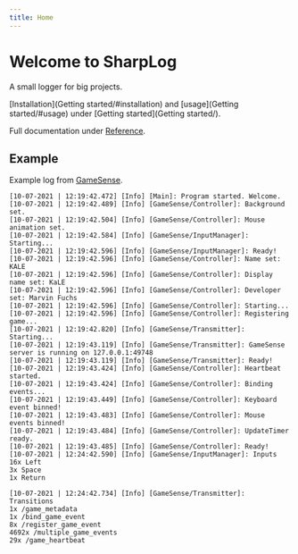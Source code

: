 ```yaml
---
title: Home
---
```


# Welcome to SharpLog
A small logger for big projects.

[Installation](Getting started/#installation) and [usage](Getting started/#usage) under [Getting started](Getting started/).

Full documentation under [Reference](/Reference/Logger/).


## Example
Example log from [GameSense](https://github.com/habetuz/GameSense).
```
[10-07-2021 | 12:19:42.472] [Info] [Main]: Program started. Welcome.
[10-07-2021 | 12:19:42.489] [Info] [GameSense/Controller]: Background set.
[10-07-2021 | 12:19:42.504] [Info] [GameSense/Controller]: Mouse animation set.
[10-07-2021 | 12:19:42.584] [Info] [GameSense/InputManager]: Starting...
[10-07-2021 | 12:19:42.596] [Info] [GameSense/InputManager]: Ready!
[10-07-2021 | 12:19:42.596] [Info] [GameSense/Controller]: Name set: KALE
[10-07-2021 | 12:19:42.596] [Info] [GameSense/Controller]: Display name set: KaLE
[10-07-2021 | 12:19:42.596] [Info] [GameSense/Controller]: Developer set: Marvin Fuchs
[10-07-2021 | 12:19:42.596] [Info] [GameSense/Controller]: Starting...
[10-07-2021 | 12:19:42.596] [Info] [GameSense/Controller]: Registering game...
[10-07-2021 | 12:19:42.820] [Info] [GameSense/Transmitter]: Starting...
[10-07-2021 | 12:19:43.119] [Info] [GameSense/Transmitter]: GameSense server is running on 127.0.0.1:49748
[10-07-2021 | 12:19:43.119] [Info] [GameSense/Transmitter]: Ready!
[10-07-2021 | 12:19:43.424] [Info] [GameSense/Controller]: Heartbeat started.
[10-07-2021 | 12:19:43.424] [Info] [GameSense/Controller]: Binding events...
[10-07-2021 | 12:19:43.449] [Info] [GameSense/Controller]: Keyboard event binned!
[10-07-2021 | 12:19:43.483] [Info] [GameSense/Controller]: Mouse events binned!
[10-07-2021 | 12:19:43.484] [Info] [GameSense/Controller]: UpdateTimer ready.
[10-07-2021 | 12:19:43.485] [Info] [GameSense/Controller]: Ready!
[10-07-2021 | 12:24:42.590] [Info] [GameSense/InputManager]: Inputs
16x Left
3x Space
1x Return

[10-07-2021 | 12:24:42.734] [Info] [GameSense/Transmitter]: Transitions
1x /game_metadata
1x /bind_game_event
8x /register_game_event
4692x /multiple_game_events
29x /game_heartbeat
```